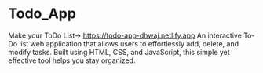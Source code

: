 # Todo_App
Make your ToDo List-> https://todo-app-dhwaj.netlify.app
An interactive To-Do list web application that allows users to effortlessly add, delete, and modify tasks. Built using HTML, CSS, and JavaScript, this simple yet effective tool helps you stay organized.
